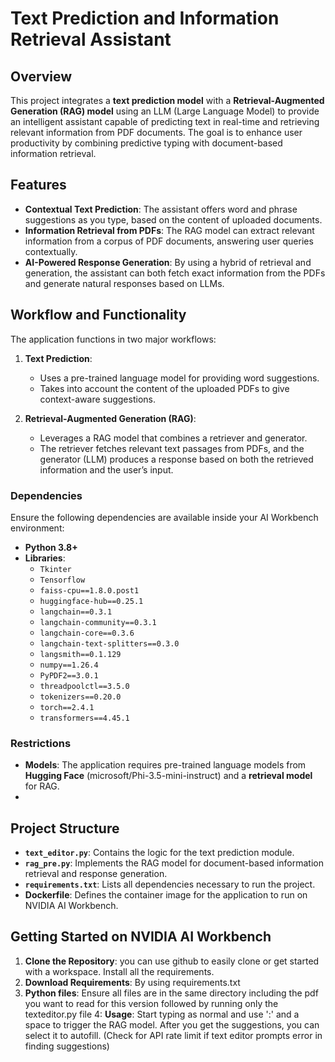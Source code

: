 # Text Prediction and Information Retrieval Assistant

## Overview

This project integrates a **text prediction model** with a **Retrieval-Augmented Generation (RAG) model** using an LLM (Large Language Model) to provide an intelligent assistant capable of predicting text in real-time and retrieving relevant information from PDF documents. The goal is to enhance user productivity by combining predictive typing with document-based information retrieval.


## Features

- **Contextual Text Prediction**: The assistant offers word and phrase suggestions as you type, based on the content of uploaded documents.
- **Information Retrieval from PDFs**: The RAG model can extract relevant information from a corpus of PDF documents, answering user queries contextually.
- **AI-Powered Response Generation**: By using a hybrid of retrieval and generation, the assistant can both fetch exact information from the PDFs and generate natural responses based on LLMs.

## Workflow and Functionality

The application functions in two major workflows:

1. **Text Prediction**:
    - Uses a pre-trained language model for providing word suggestions.
    - Takes into account the content of the uploaded PDFs to give context-aware suggestions.
  
2. **Retrieval-Augmented Generation (RAG)**:
    - Leverages a RAG model that combines a retriever and generator.
    - The retriever fetches relevant text passages from PDFs, and the generator (LLM) produces a response based on both the retrieved information and the user’s input.


  
### Dependencies

Ensure the following dependencies are available inside your AI Workbench environment:
- **Python 3.8+**
- **Libraries**:
  - `Tkinter`
  - `Tensorflow`
  - `faiss-cpu==1.8.0.post1`
  - `huggingface-hub==0.25.1`
  - `langchain==0.3.1`
  - `langchain-community==0.3.1`
  - `langchain-core==0.3.6`
  - `langchain-text-splitters==0.3.0`
  - `langsmith==0.1.129`
  - `numpy==1.26.4`
  - `PyPDF2==3.0.1`
  - `threadpoolctl==3.5.0`
  - `tokenizers==0.20.0`
  - `torch==2.4.1`
  - `transformers==4.45.1`


### Restrictions

- **Models**: The application requires pre-trained language models from **Hugging Face** (microsoft/Phi-3.5-mini-instruct) and a **retrieval model** for RAG.
- 

## Project Structure

- **`text_editor.py`**: Contains the logic for the text prediction module.
- **`rag_pre.py`**: Implements the RAG model for document-based information retrieval and response generation.
- **`requirements.txt`**: Lists all dependencies necessary to run the project.
- **Dockerfile**: Defines the container image for the application to run on NVIDIA AI Workbench.

## Getting Started on NVIDIA AI Workbench

1. **Clone the Repository**:
    you can use github to easily clone or get started with a workspace. Install all the requirements.
2. **Download Requirements**:
    By using requirements.txt
3. **Python files**:
    Ensure all files are in the same directory including the pdf you want to read for this version followed by running only the texteditor.py file 
4: **Usage**:
    Start typing as normal and use ':' and a space to trigger the RAG model. After you get the suggestions, you can select it to autofill. (Check for API rate limit if text editor prompts error in finding suggestions)


